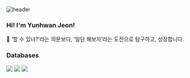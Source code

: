 ![header](https://capsule-render.vercel.app/api?type=waving)
### Hi! I'm Yunhwan Jeon!
🌱 ‘할 수 있나?’라는 의문보다, ‘일단 해보자’라는 도전으로 탐구하고, 성장합니다.

### Databases
<img src="https://img.shields.io/badge/MariaDB-003545?style=flat&logo=MariaDB&logoColor=white"/>
<img src="https://img.shields.io/badge/Redis-DC382D?style=flat&logo=Redis&logoColor=white"/>
<img src="https://img.shields.io/badge/MySQL-4479A1?style=flat&logo=MySQL&logoColor=white"/>
